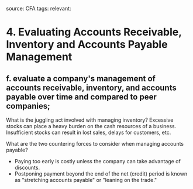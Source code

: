 source: CFA
tags: 
relevant: 

# 4. Evaluating Accounts Receivable, Inventory and Accounts Payable Management

## f. evaluate a company's management of accounts receivable, inventory, and accounts payable over time and compared to peer companies;

What is the juggling act involved with managing inventory?
Excessive stocks can place a heavy burden on the cash resources of a business. Insufficient stocks can result in lost sales, delays for customers, etc.

What are the two countering forces to consider when managing accounts payable?
- Paying too early is costly unless the company can take advantage of discounts.
- Postponing payment beyond the end of the net (credit) period is known as "stretching accounts payable" or "leaning on the trade."

